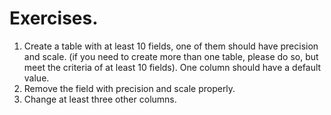 # Exercises.

1. Create a table with at least 10 fields, one of them should have precision and scale. (if you need to create more than one table, please do so, but meet the criteria of at least 10 fields). One column should have a default value.
2. Remove the field with precision and scale properly.
3. Change at least three other columns.
